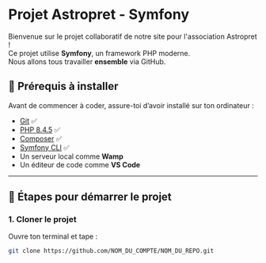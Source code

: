 
# Projet Astropret -  Symfony 

Bienvenue sur le projet collaboratif de notre site pour l'association Astropret !  
Ce projet utilise **Symfony**, un framework PHP moderne.  
Nous allons tous travailler **ensemble** via GitHub.

## 🔧 Prérequis à installer

Avant de commencer à coder, assure-toi d’avoir installé sur ton ordinateur :

- [Git](https://git-scm.com/) ✅
- [PHP 8.4.5](https://www.php.net/downloads.php) ✅
- [Composer](https://getcomposer.org/) ✅
- [Symfony CLI](https://symfony.com/download) ✅
- Un serveur local comme **Wamp**
- Un éditeur de code comme **VS Code**

---

## 🚀 Étapes pour démarrer le projet

### 1. Cloner le projet

Ouvre ton terminal et tape :

```bash
git clone https://github.com/NOM_DU_COMPTE/NOM_DU_REPO.git
